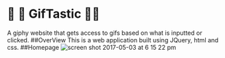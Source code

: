 # :pizza: :fries: GifTastic :pizza::fries:
A giphy website that gets access to gifs based on what is inputted or clicked. 
##OverView
This is a web application built using JQuery, html and css. 
##Homepage
![screen shot 2017-05-03 at 6 15 22 pm](https://cloud.githubusercontent.com/assets/26077051/25684017/fca76ea2-302c-11e7-8724-e57fb9fc277c.png)

